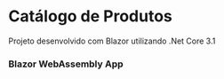 # Catálogo de Produtos
Projeto desenvolvido com Blazor utilizando .Net Core 3.1

### Blazor WebAssembly App
